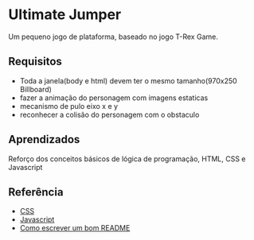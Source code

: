 
# Ultimate Jumper

Um pequeno jogo de plataforma, baseado no jogo T-Rex Game.


## Requisitos

- Toda a janela(body e html) devem ter o mesmo tamanho(970x250 Billboard)
- fazer a animação do personagem com imagens estaticas
- mecanismo de pulo eixo x e y
- reconhecer a colisão do personagem com o obstaculo


## Aprendizados

Reforço dos conceitos básicos de lógica de programação, HTML, CSS e Javascript


## Referência

 - [CSS](https://www.w3schools.com/css/)
 - [Javascript](https://javascript.info)
 - [Como escrever um bom README](https://bulldogjob.com/news/449-how-to-write-a-good-readme-for-your-github-project)

